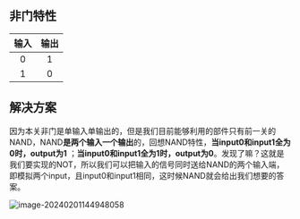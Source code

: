 ## 非门特性

| 输入 | 输出 |
| :--: | :--: |
|  0   |  1   |
|  1   |  0   |

## 解决方案

因为本关非门是单输入单输出的，但是我们目前能够利用的部件只有前一关的NAND，NAND**是两个输入一个输出**的，回想NAND特性，**当input0和input1全为0时，output为1** ；**当input0和input1全为1时，output为0**。发现了嘛？这就是我们要实现的NOT，所以我们可以把输入的信号同时送给NAND的两个输入端，即模拟两个input，且input0和input1相同，这时候NAND就会给出我们想要的答案。

![image-20240201144948058](C:\Users\Lenovo\AppData\Roaming\Typora\typora-user-images\image-20240201144948058.png)
